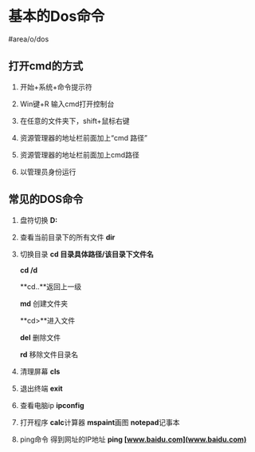 # 基本的Dos命令
#area/o/dos  
## 打开cmd的方式

1.  开始+系统+命令提示符

2.  Win键+R 输入cmd打开控制台
    
3.  在任意的文件夹下，shift+鼠标右键
    
4.  资源管理器的地址栏前面加上“cmd 路径”
    
5.  资源管理器的地址栏前面加上cmd路径
    
6.  以管理员身份运行
    

## 常见的DOS命令

1.  盘符切换 **D:**
    
2.  查看当前目录下的所有文件 **dir**
    
3.  切换目录 **cd 目录具体路径/该目录下文件名**
    
    **cd /d**
    
    **cd..**返回上一级
    
    **md** 创建文件夹
    
    **cd>**进入文件
    
    **del** 删除文件
    
    **rd** 移除文件目录名
    
4.  清理屏幕 **cls**
    
5.  退出终端 **exit**
    
6.  查看电脑ip **ipconfig**
    
7.  打开程序 **calc**计算器 **mspaint**画图 **notepad**记事本
    
8.  ping命令 得到网址的IP地址 **ping [www.baidu.com](www.baidu.com)**

